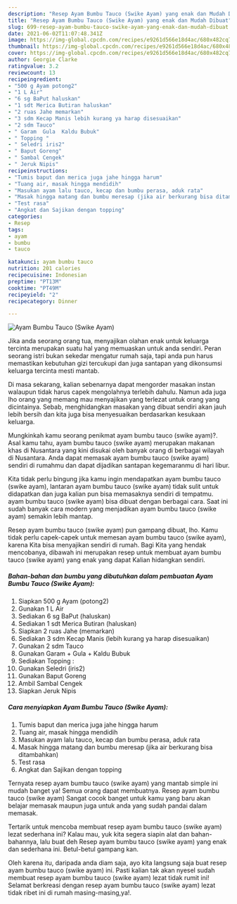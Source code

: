 ```yaml
---
description: "Resep Ayam Bumbu Tauco (Swike Ayam) yang enak dan Mudah Dibuat"
title: "Resep Ayam Bumbu Tauco (Swike Ayam) yang enak dan Mudah Dibuat"
slug: 699-resep-ayam-bumbu-tauco-swike-ayam-yang-enak-dan-mudah-dibuat
date: 2021-06-02T11:07:48.341Z
image: https://img-global.cpcdn.com/recipes/e9261d566e18d4ac/680x482cq70/ayam-bumbu-tauco-swike-ayam-foto-resep-utama.jpg
thumbnail: https://img-global.cpcdn.com/recipes/e9261d566e18d4ac/680x482cq70/ayam-bumbu-tauco-swike-ayam-foto-resep-utama.jpg
cover: https://img-global.cpcdn.com/recipes/e9261d566e18d4ac/680x482cq70/ayam-bumbu-tauco-swike-ayam-foto-resep-utama.jpg
author: Georgie Clarke
ratingvalue: 3.2
reviewcount: 13
recipeingredient:
- "500 g Ayam potong2"
- "1 L Air"
- "6 sg BaPut haluskan"
- "1 sdt Merica Butiran haluskan"
- "2 ruas Jahe memarkan"
- "3 sdm Kecap Manis lebih kurang ya harap disesuaikan"
- "2 sdm Tauco"
- " Garam  Gula  Kaldu Bubuk"
- " Topping "
- " Seledri iris2"
- " Baput Goreng"
- " Sambal Cengek"
- " Jeruk Nipis"
recipeinstructions:
- "Tumis baput dan merica juga jahe hingga harum"
- "Tuang air, masak hingga mendidih"
- "Masukan ayam lalu tauco, kecap dan bumbu perasa, aduk rata"
- "Masak hingga matang dan bumbu meresap (jika air berkurang bisa ditambahkan)"
- "Test rasa"
- "Angkat dan Sajikan dengan topping"
categories:
- Resep
tags:
- ayam
- bumbu
- tauco

katakunci: ayam bumbu tauco 
nutrition: 201 calories
recipecuisine: Indonesian
preptime: "PT13M"
cooktime: "PT49M"
recipeyield: "2"
recipecategory: Dinner

---
```



![Ayam Bumbu Tauco (Swike Ayam)](https://img-global.cpcdn.com/recipes/e9261d566e18d4ac/680x482cq70/ayam-bumbu-tauco-swike-ayam-foto-resep-utama.jpg)

Jika anda seorang orang tua, menyajikan olahan enak untuk keluarga tercinta merupakan suatu hal yang memuaskan untuk anda sendiri. Peran seorang istri bukan sekedar mengatur rumah saja, tapi anda pun harus memastikan kebutuhan gizi tercukupi dan juga santapan yang dikonsumsi keluarga tercinta mesti mantab.

Di masa  sekarang, kalian sebenarnya dapat mengorder masakan instan walaupun tidak harus capek mengolahnya terlebih dahulu. Namun ada juga lho orang yang memang mau menyajikan yang terlezat untuk orang yang dicintainya. Sebab, menghidangkan masakan yang dibuat sendiri akan jauh lebih bersih dan kita juga bisa menyesuaikan berdasarkan kesukaan keluarga. 



Mungkinkah kamu seorang penikmat ayam bumbu tauco (swike ayam)?. Asal kamu tahu, ayam bumbu tauco (swike ayam) merupakan makanan khas di Nusantara yang kini disukai oleh banyak orang di berbagai wilayah di Nusantara. Anda dapat memasak ayam bumbu tauco (swike ayam) sendiri di rumahmu dan dapat dijadikan santapan kegemaranmu di hari libur.

Kita tidak perlu bingung jika kamu ingin mendapatkan ayam bumbu tauco (swike ayam), lantaran ayam bumbu tauco (swike ayam) tidak sulit untuk didapatkan dan juga kalian pun bisa memasaknya sendiri di tempatmu. ayam bumbu tauco (swike ayam) bisa dibuat dengan berbagai cara. Saat ini sudah banyak cara modern yang menjadikan ayam bumbu tauco (swike ayam) semakin lebih mantap.

Resep ayam bumbu tauco (swike ayam) pun gampang dibuat, lho. Kamu tidak perlu capek-capek untuk memesan ayam bumbu tauco (swike ayam), karena Kita bisa menyajikan sendiri di rumah. Bagi Kita yang hendak mencobanya, dibawah ini merupakan resep untuk membuat ayam bumbu tauco (swike ayam) yang enak yang dapat Kalian hidangkan sendiri.

<!--inarticleads1-->

##### Bahan-bahan dan bumbu yang dibutuhkan dalam pembuatan Ayam Bumbu Tauco (Swike Ayam):

1. Siapkan 500 g Ayam (potong2)
1. Gunakan 1 L Air
1. Sediakan 6 sg BaPut (haluskan)
1. Sediakan 1 sdt Merica Butiran (haluskan)
1. Siapkan 2 ruas Jahe (memarkan)
1. Sediakan 3 sdm Kecap Manis (lebih kurang ya harap disesuaikan)
1. Gunakan 2 sdm Tauco
1. Gunakan  Garam + Gula + Kaldu Bubuk
1. Sediakan  Topping :
1. Gunakan  Seledri (iris2)
1. Gunakan  Baput Goreng
1. Ambil  Sambal Cengek
1. Siapkan  Jeruk Nipis




<!--inarticleads2-->

##### Cara menyiapkan Ayam Bumbu Tauco (Swike Ayam):

1. Tumis baput dan merica juga jahe hingga harum
1. Tuang air, masak hingga mendidih
1. Masukan ayam lalu tauco, kecap dan bumbu perasa, aduk rata
1. Masak hingga matang dan bumbu meresap (jika air berkurang bisa ditambahkan)
1. Test rasa
1. Angkat dan Sajikan dengan topping




Ternyata resep ayam bumbu tauco (swike ayam) yang mantab simple ini mudah banget ya! Semua orang dapat membuatnya. Resep ayam bumbu tauco (swike ayam) Sangat cocok banget untuk kamu yang baru akan belajar memasak maupun juga untuk anda yang sudah pandai dalam memasak.

Tertarik untuk mencoba membuat resep ayam bumbu tauco (swike ayam) lezat sederhana ini? Kalau mau, yuk kita segera siapin alat dan bahan-bahannya, lalu buat deh Resep ayam bumbu tauco (swike ayam) yang enak dan sederhana ini. Betul-betul gampang kan. 

Oleh karena itu, daripada anda diam saja, ayo kita langsung saja buat resep ayam bumbu tauco (swike ayam) ini. Pasti kalian tak akan nyesel sudah membuat resep ayam bumbu tauco (swike ayam) lezat tidak rumit ini! Selamat berkreasi dengan resep ayam bumbu tauco (swike ayam) lezat tidak ribet ini di rumah masing-masing,ya!.

